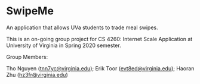 # SwipeMe
An application that allows UVa students to trade meal swipes.

This is an on-going group project for CS 4260: Internet Scale Application at University of Virginia in Spring 2020 semester. 

Group Members:

Tho Nguyen (tnn7yc@virginia.edu); Erik Toor (evt8ed@virginia.edu); Haoran Zhu (hz3fr@virginia.edu)
